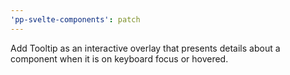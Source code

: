 ```yaml
---
'pp-svelte-components': patch
---
```


Add Tooltip as an interactive overlay that presents details about a component when it is on keyboard focus or hovered.
